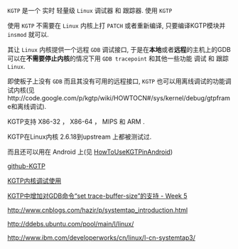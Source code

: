 

`KGTP` 是一个 实时 轻量级 `Linux` 调试器 和 跟踪器. 使用 `KGTP`

使用 `KGTP` 不需要在 `Linux` 内核上打 `PATCH` 或者重新编译, 只要编译KGTP模块并 `insmod` 就可以.

其让 `Linux` 内核提供一个远程 `GDB` 调试接口, 于是在**本地**或者**远程**的主机上的GDB可以在**不需要停止内核**的情况下用 `GDB tracepoint` 和其他一些功能 调试 和 跟踪 `Linux`.

即使板子上没有 `GDB` 而且其没有可用的远程接口, `KGTP` 也可以用离线调试的功能调试内核(见http://code.google.com/p/kgtp/wiki/HOWTOCN#/sys/kernel/debug/gtpframe和离线调试). 

KGTP支持 X86-32 ， X86-64 ， MIPS 和 ARM . 

KGTP在Linux内核 2.6.18到upstream 上都被测试过. 

而且还可以用在 Android 上(见 [HowToUseKGTPinAndroid](http://code.google.com/p/kgtp/wiki/HowToUseKGTPinAndroid))

[github-KGTP](https://github.com/teawater/kgtp)

[KGTP内核调试使用](http://blog.csdn.net/djinglan/article/details/15335653)

[ KGTP中增加对GDB命令“set trace-buffer-size”的支持 - Week 5](http://blog.csdn.net/calmdownba/article/details/38659317)



http://www.cnblogs.com/hazir/p/systemtap_introduction.html

http://ddebs.ubuntu.com/pool/main/l/linux/

http://www.ibm.com/developerworks/cn/linux/l-cn-systemtap3/